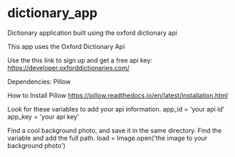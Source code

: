 # dictionary_app
Dictionary application built using the oxford dictionary api


This app uses the Oxford Dictionary Api

Use the this link to sign up and get a free api key: https://developer.oxforddictionaries.com/

Dependencies: Pillow

How to Install Pillow
https://pillow.readthedocs.io/en/latest/installation.html


Look for these  variables to add your api information.
app_id = 'your api id'
app_key = 'your api key'

Find a cool background photo, and save it in the same directory. Find the variable and add the full path.
load = Image.open('the image to your background photo')
